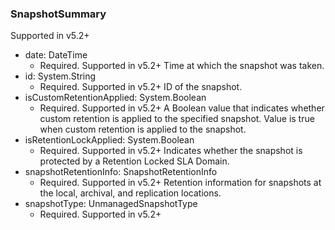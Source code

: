 ### SnapshotSummary
Supported in v5.2+

- date: DateTime
  - Required. Supported in v5.2+
Time at which the snapshot was taken.
- id: System.String
  - Required. Supported in v5.2+
ID of the snapshot.
- isCustomRetentionApplied: System.Boolean
  - Required. Supported in v5.2+
A Boolean value that indicates whether custom retention is applied to the specified snapshot. Value is true when custom retention is applied to the snapshot.
- isRetentionLockApplied: System.Boolean
  - Required. Supported in v5.2+
Indicates whether the snapshot is protected by a Retention Locked SLA Domain.
- snapshotRetentionInfo: SnapshotRetentionInfo
  - Required. Supported in v5.2+
Retention information for snapshots at the local, archival, and replication locations.
- snapshotType: UnmanagedSnapshotType
  - Required. Supported in v5.2+
